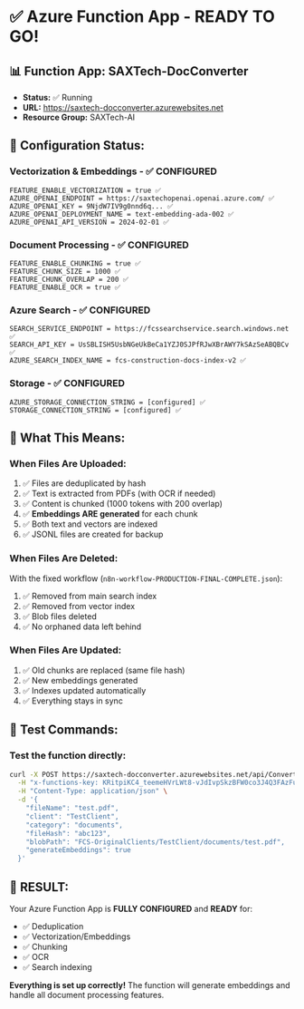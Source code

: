 # ✅ Azure Function App - READY TO GO!

## 📊 **Function App: SAXTech-DocConverter**
- **Status:** ✅ Running
- **URL:** https://saxtech-docconverter.azurewebsites.net
- **Resource Group:** SAXTech-AI

## 🎯 **Configuration Status:**

### **Vectorization & Embeddings - ✅ CONFIGURED**
```
FEATURE_ENABLE_VECTORIZATION = true ✅
AZURE_OPENAI_ENDPOINT = https://saxtechopenai.openai.azure.com/ ✅
AZURE_OPENAI_KEY = 9NjdW7IV9g0nnd6q... ✅
AZURE_OPENAI_DEPLOYMENT_NAME = text-embedding-ada-002 ✅
AZURE_OPENAI_API_VERSION = 2024-02-01 ✅
```

### **Document Processing - ✅ CONFIGURED**
```
FEATURE_ENABLE_CHUNKING = true ✅
FEATURE_CHUNK_SIZE = 1000 ✅
FEATURE_CHUNK_OVERLAP = 200 ✅
FEATURE_ENABLE_OCR = true ✅
```

### **Azure Search - ✅ CONFIGURED**
```
SEARCH_SERVICE_ENDPOINT = https://fcssearchservice.search.windows.net ✅
SEARCH_API_KEY = UsSBLISH5UsbNGeUkBeCa1YZJ0SJPfRJwXBrAWY7kSAzSeABQBCv ✅
AZURE_SEARCH_INDEX_NAME = fcs-construction-docs-index-v2 ✅
```

### **Storage - ✅ CONFIGURED**
```
AZURE_STORAGE_CONNECTION_STRING = [configured] ✅
STORAGE_CONNECTION_STRING = [configured] ✅
```

## 🚀 **What This Means:**

### **When Files Are Uploaded:**
1. ✅ Files are deduplicated by hash
2. ✅ Text is extracted from PDFs (with OCR if needed)
3. ✅ Content is chunked (1000 tokens with 200 overlap)
4. ✅ **Embeddings ARE generated** for each chunk
5. ✅ Both text and vectors are indexed
6. ✅ JSONL files are created for backup

### **When Files Are Deleted:**
With the fixed workflow (`n8n-workflow-PRODUCTION-FINAL-COMPLETE.json`):
1. ✅ Removed from main search index
2. ✅ Removed from vector index
3. ✅ Blob files deleted
4. ✅ No orphaned data left behind

### **When Files Are Updated:**
1. ✅ Old chunks are replaced (same file hash)
2. ✅ New embeddings generated
3. ✅ Indexes updated automatically
4. ✅ Everything stays in sync

## 📝 **Test Commands:**

### Test the function directly:
```bash
curl -X POST https://saxtech-docconverter.azurewebsites.net/api/ConvertDocument \
  -H "x-functions-key: KRitpiKC4_teemeHVrLWt8-vJdIvpSkzBFW0co3J4Q3FAzFuYbOMng==" \
  -H "Content-Type: application/json" \
  -d '{
    "fileName": "test.pdf",
    "client": "TestClient",
    "category": "documents",
    "fileHash": "abc123",
    "blobPath": "FCS-OriginalClients/TestClient/documents/test.pdf",
    "generateEmbeddings": true
  }'
```

## 🎉 **RESULT:**
Your Azure Function App is **FULLY CONFIGURED** and **READY** for:
- ✅ Deduplication
- ✅ Vectorization/Embeddings
- ✅ Chunking
- ✅ OCR
- ✅ Search indexing

**Everything is set up correctly!** The function will generate embeddings and handle all document processing features.
